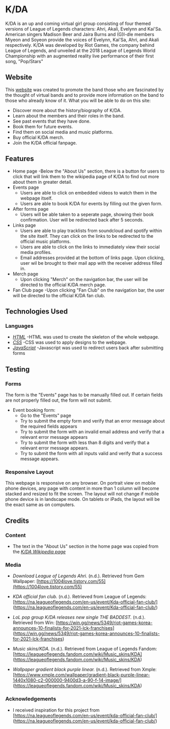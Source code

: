 # K/DA

K/DA is an up and coming virtual girl group consisting of four themed versions of League of Legends characters: Ahri, Akali, Evelynn and Kai'Sa. American singers Madison Beer and Jaira Burns and (G)I-dle members Miyeon and Soyeon provide the voices of Evelynn, Kai'Sa, Ahri, and Akali respectively. K/DA was developed by Riot Games, the company behind League of Legends, and unveiled at the 2018 League of Legends World Championship with an augmented reality live performance of their first song, "Pop/Stars"

## Website

This [website](https://mandyykoh.github.io/my-newbie-repo/) was created to promote the band those who are fascinated by the thought of virtual bands and
to provide more information on the band to those who already know of it.
What you will be able to do on this site:

- Discover more about the history/biography of K/DA.
- Learn about the members and their roles in the band.
- See past events that they have done.
- Book them for future events.
- Find them on social media and music platforms.
- Buy official K/DA merch.
- Join the K/DA official fanpage.

## Features

- Home page
    -Below the "About Us" section, there is a button for users to click that will link them to the wikipedia  page of K/DA to find out more about them in greater detail.
- Events page
    - Users are able to click on embedded videos to watch them in the webpage itself.
    - Users are able to book K/DA for events by filling out the given form.
- After forms page
    - Users will be able taken to a seperate page, showing their book confirmation. User will be redirected back after 5 seconds.
- Links page
    - Users are able to play tracklists from soundcloud and spotify within the site itself. They can click on the links to be redirected to the official music platforms.
    - Users are able to click on the links to immediately view their social media profiles.
    - Email addresses provided at the bottom of links page. Upon clicking, user wil be brought to their mail app with the receiver address filled in.
- Merch page
    - Upon clicking "Merch" on the navigation bar, the user will be directed to the official K/DA merch page.
- Fan Club page
    -Upon clicking "Fan Club" on the navigation bar, the user will be directed to the official K/DA fan club.

## Technologies Used

### Languages
- *[HTML](https://en.wikipedia.org/wiki/HTML#:~:text=Hypertext%20Markup%20Language%20(HTML)%20is,scripting%20languages%20such%20as%20JavaScript.)*
    -HTML was used to create the skeleton of the whole webpage.
- *[CSS](https://en.wikipedia.org/wiki/CSS)*
    -CSS was used to apply designs to the webpage.
- *[JavaScript](https://www.javascript.com/)*
    -Javascript was used to redirect users back after submitting forms

## Testing

### Forms
The form is the "Events" page has to be manually filled out. If certain fields are not properly filled out, the form will not submit. 

- Event booking form:
    - Go to the "Events" page
    - Try to submit the empty form and verify that an error message about the required fields appears
    - Try to submit the form with an invalid email address and verify that a relevant error message appears
    - Try to submit the form with less than 8 digits and verify that a relevant error message appears.
    - Try to submit the form with all inputs valid and verify that a success message appears.

### Responsive Layout
This webpage is responsive on any browser. On portrait view on mobile phone devices, any page with content in more than 1 column will become stacked and resized to fit the screen. The layout will not change if mobile phone device is in landscape mode. On tablets or iPads, the layout will be the exact same as on computers.

## Credits

### Content
- The text in the "About Us" section in the home page was copied from the *[K/DA Wikipedia page](https://en.wikipedia.org/wiki/K/DA)*

### Media

- *Download League of Legends Ahri.* (n.d.). Retrieved from Gem Wallpaper: [https://1004love.tistory.com/55](https://1004love.tistory.com/55)

- *KDA official fan club.* (n.d.). Retrieved from League of Legends: [https://na.leagueoflegends.com/en-us/event/Kda-official-fan-club/] (https://na.leagueoflegends.com/en-us/event/Kda-official-fan-club/)

- *LoL pop group K/DA releases new single THE BADDEST.* (n.d.). Retrieved from Win: [https://win.gg/news/5349/riot-games-korea-announces-10-finalists-for-2021-lck-franchises] (https://win.gg/news/5349/riot-games-korea-announces-10-finalists-for-2021-lck-franchises)

- *Music skins/KDA.* (n.d.). Retrieved from League of Legends Fandom: [https://leagueoflegends.fandom.com/wiki/Music_skins/KDA] (https://leagueoflegends.fandom.com/wiki/Music_skins/KDA)

- *Wallpaper gradient black purple linear.* (n.d.). Retrieved from Xmple: [https://www.xmple.com/wallpaper/gradient-black-purple-linear-1440x1080-c2-000000-9400d3-a-90-f-14-image/] (https://leagueoflegends.fandom.com/wiki/Music_skins/KDA)

### Acknowledgements
- I received inspiration for this project from [https://na.leagueoflegends.com/en-us/event/kda-official-fan-club/] (https://na.leagueoflegends.com/en-us/event/kda-official-fan-club/)
